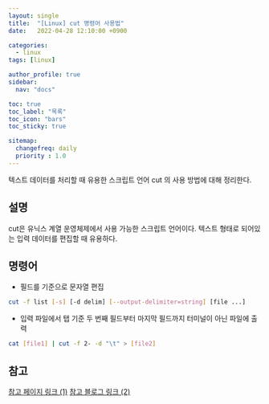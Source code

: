 ```yaml
---
layout: single
title:  "[Linux] cut 명령어 사용법"
date:   2022-04-28 12:10:00 +0900

categories:
  - linux
tags: [linux]

author_profile: true
sidebar:
  nav: "docs"

toc: true
toc_label: "목록"
toc_icon: "bars"
toc_sticky: true

sitemap:
  changefreq: daily
  priority : 1.0
---
```


텍스트 데이터를 처리할 때 유용한 스크립트 언어 cut 의 사용 방법에 대해 정리한다.  

## 설명
cut은 유닉스 계열 운영체제에서 사용 가능한 스크립트 언어이다. 텍스트 형태로 되어있는 입력 데이터를 편집할 때 유용하다.   

## 명령어
* 필드를 기준으로 문자열 편집
```bash
cut -f list [-s] [-d delim] [--output-delimiter=string] [file ...]
```
* 입력 파일에서 탭 기준 두 번째 필드부터 마지막 필드까지 터미널이 아닌 파일에 출력
```bash
cat [file1] | cut -f 2- -d "\t" > [file2]
```

## 참고
[참고 페이지 링크 (1)](http://itdoc.hitachi.co.jp/manuals/3021/3021336210e/JPAS0328.HTM)
[참고 블로그 링크 (2)](https://codechacha.com/ko/shell-script-substring/)